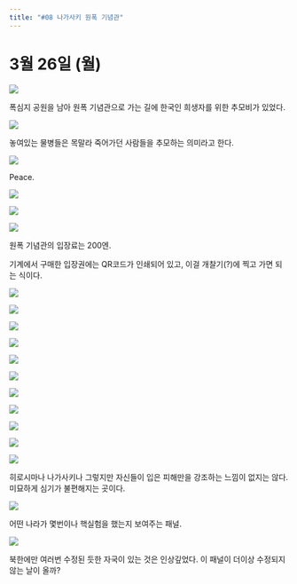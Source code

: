 ```yaml
---
title: "#08 나가사키 원폭 기념관"
---
```


# 3월 26일 (월)

![](/photos/180323-kyusyu/07_17.jpg)

폭심지 공원을 남아 원폭 기념관으로 가는 길에 한국인 희생자를 위한 추모비가 있었다.

![](/photos/180323-kyusyu/07_18.jpg)

놓여있는 물병들은 목말라 죽어가던 사람들을 추모하는 의미라고 한다.

![](/photos/180323-kyusyu/07_19.jpg)

Peace.

![](/photos/180323-kyusyu/07_20.jpg)

![](/photos/180323-kyusyu/07_21.jpg)

![](/photos/180323-kyusyu/07_22.jpg)

원폭 기념관의 입장료는 200엔.

기계에서 구매한 입장권에는 QR코드가 인쇄되어 있고, 이걸 개찰기(?)에 찍고 가면 되는 식이다.

![](/photos/180323-kyusyu/07_23.jpg)

![](/photos/180323-kyusyu/07_24.jpg)

![](/photos/180323-kyusyu/07_25.jpg)

![](/photos/180323-kyusyu/07_26.jpg)

![](/photos/180323-kyusyu/07_27.jpg)

![](/photos/180323-kyusyu/07_28.jpg)

![](/photos/180323-kyusyu/07_29.jpg)

![](/photos/180323-kyusyu/07_30.jpg)

![](/photos/180323-kyusyu/07_31.jpg)

![](/photos/180323-kyusyu/07_32.jpg)

![](/photos/180323-kyusyu/07_33.jpg)

히로시마나 나가사키나 그렇지만 자신들이 입은 피해만을 강조하는 느낌이 없지는 않다.
미묘하게 심기가 불편해지는 곳이다.

![](/photos/180323-kyusyu/07_34.jpg)

어떤 나라가 몇번이나 핵실험을 했는지 보여주는 패널.

![](/photos/180323-kyusyu/07_35.jpg)

북한에만 여러번 수정된 듯한 자국이 있는 것은 인상깊었다.
이 패널이 더이상 수정되지 않는 날이 올까?

